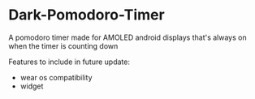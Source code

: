# Dark-Pomodoro-Timer
A pomodoro timer made for AMOLED android displays that's always on when the timer is counting down

Features to include in future update:
* wear os compatibility
* widget
